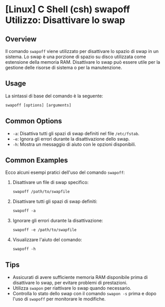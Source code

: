 # [Linux] C Shell (csh) swapoff Utilizzo: Disattivare lo swap

## Overview
Il comando `swapoff` viene utilizzato per disattivare lo spazio di swap in un sistema. Lo swap è una porzione di spazio su disco utilizzata come estensione della memoria RAM. Disattivare lo swap può essere utile per la gestione delle risorse di sistema o per la manutenzione.

## Usage
La sintassi di base del comando è la seguente:

```csh
swapoff [options] [arguments]
```

## Common Options
- `-a`: Disattiva tutti gli spazi di swap definiti nel file `/etc/fstab`.
- `-e`: Ignora gli errori durante la disattivazione dello swap.
- `-h`: Mostra un messaggio di aiuto con le opzioni disponibili.

## Common Examples
Ecco alcuni esempi pratici dell'uso del comando `swapoff`:

1. Disattivare un file di swap specifico:
   ```csh
   swapoff /path/to/swapfile
   ```

2. Disattivare tutti gli spazi di swap definiti:
   ```csh
   swapoff -a
   ```

3. Ignorare gli errori durante la disattivazione:
   ```csh
   swapoff -e /path/to/swapfile
   ```

4. Visualizzare l'aiuto del comando:
   ```csh
   swapoff -h
   ```

## Tips
- Assicurati di avere sufficiente memoria RAM disponibile prima di disattivare lo swap, per evitare problemi di prestazioni.
- Utilizza `swapon` per riattivare lo swap quando necessario.
- Controlla lo stato dello swap con il comando `swapon -s` prima e dopo l'uso di `swapoff` per monitorare le modifiche.